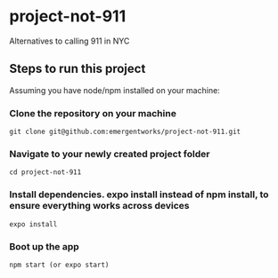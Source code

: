 # project-not-911
Alternatives to calling 911 in NYC

## Steps to run this project
Assuming you have node/npm installed on your machine:

### Clone the repository on your machine
`git clone git@github.com:emergentworks/project-not-911.git`

### Navigate to your newly created project folder
`cd project-not-911`

### Install dependencies. expo install instead of npm install, to ensure everything works across devices
`expo install`

### Boot up the app
`npm start (or expo start)`
